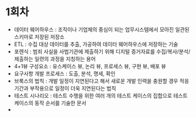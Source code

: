 # 1회차
- 데이터 웨어하우스 : 조직이나 기업체의 중심이 되는 업무시스템에서 모아진 일관된 스키마로 저장된 저장소
- ETL : 수집 대상 데이터를 추출, 가공하여 데이터 웨어하우스에 저장하는 기술
- 포렌식 : 범죄 사실을 사법기관에 제출하기 위해 디지털 증거자료를 수집/복사/분석/제출하는 일련의 과정을 지칭하는 용어
- 4+1뷰 구성요소 : 유스케이스 뷰, 논리 뷰, 프로세스 뷰, 구현 뷰, 배포 뷰
- 요구사항 개발 프로세스 : 도출, 분석, 명세, 확인
- 브룩스의 법칙 : 개발 일정이 지연된다고 해서 새로운 개발 인력을 충원할 경우 적응 기간과 부작용으로 일정이 더욱 지연된다는 법칙
- 테스트 시나리오 :  테스트 수행을 위한 여러 개의 테스트 케이스의 집합으로 테스트 케이스의 동작 순서를 기술한 문서
- 
